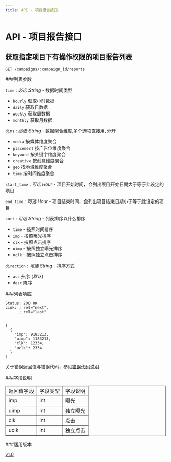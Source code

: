 ```yaml
---
title: API - 项目报告接口
---
```


# API - 项目报告接口

<h2 id="p1">获取指定项目下有操作权限的项目报告列表</h2>

    GET /campaigns/:campaign_id/reports

###列表参数

`time`
: _必选_ *String* - 数据时间类型

* `hourly` 获取小时数据
* `daily` 获取日数据
* `weekly` 获取周数据
* `monthly` 获取月数据

`dims`
: _必选_ *String* - 数据聚合维度,多个选项直接用`,`分开

* `media` 按媒体维度聚合
* `placement` 按广告位维度聚合
* `keyword` 按关键字维度聚合
* `creative` 按创意维度聚合
* `geo` 按地域维度聚合
* `time` 按时间维度聚合

`start_time`
: _可选_ *Hour* - 项目开始时间，会列出项目开始日期大于等于此设定的项目

`end_time`
: _可选_ *Hour* - 项目结束时间，会列出项目结束日期小于等于此设定的项目

`sort`
: _可选_ *String* - 列表排序以什么排序

* `time` - 按照时间排序
* `imp` - 按照曝光排序
* `clk` - 按照点击排序
* `uimp` - 按照独立曝光排序
* `uclk` - 按照独立点击排序

`direction`
: _可选_ *String* - 排序方式

* `asc` 升序 (_默认_)
* `desc` 降序

###列表响应
<pre class="headers">
<code>Status: 200 OK
Link: <http://api.trackmaster.com.cn/campaigns/12/reports?page=2>; rel="next",
      <http://api.trackmaster.com.cn/campaigns/12/reports?page=10>; rel="last"
</code></pre>
<pre class="highlight">
<code class="language-javascript">
[
  {
    "imp": 9183213,
    "uimp": 1183213,
    "clk": 12334,
    "uclk": 2334
  }
]
</code></pre>

关于错误返回值与错误代码，参见[错误代码说明][apiCommon]  

###字段说明

<table cellspacing="0" cellpadding="6" border="1">
  <tr>
    <td> 返回值字段 </td>
    <td> 字段类型 </td>
    <td> 字段说明 </td>
  </tr>
  <tr>
    <td>imp</td>
    <td>int</td>
    <td>曝光</td>
  </tr>
  <tr>
    <td>uimp</td>
    <td>int</td>
    <td>独立曝光</td>
  </tr>
  <tr>
    <td>clk</td>
    <td>int</td>
    <td>点击</td>
  </tr>
  <tr>
    <td>uclk</td>
    <td>int</td>
    <td>独立点击</td>
  </tr>
</table>

###适用版本

[v1.0][version]

[version]: /trackmaster/v1/apiVersion/
[apiCommon]:/trackmaster/v1/apiCommon/#p5
